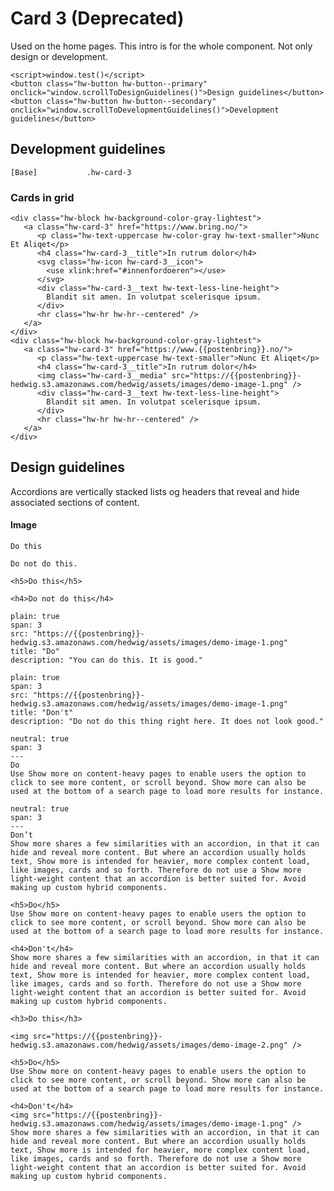 # Card 3 (Deprecated)

Used on the home pages.
This intro is for the whole component. Not only design or development.

```html|span-6,noSource
<script>window.test()</script>
<button class="hw-button hw-button--primary" onclick="window.scrollToDesignGuidelines()">Design guidelines</button>
<button class="hw-button hw-button--secondary" onclick="window.scrollToDevelopmentGuidelines()">Development guidelines</button>
```



## Development guidelines


```code
[Base]           .hw-card-3
```

### Cards in grid

```html|span-2,light,plain
<div class="hw-block hw-background-color-gray-lightest">
   <a class="hw-card-3" href="https://www.bring.no/">
      <p class="hw-text-uppercase hw-color-gray hw-text-smaller">Nunc Et Aliqet</p>
      <h4 class="hw-card-3__title">In rutrum dolor</h4>
      <svg class="hw-icon hw-card-3__icon">
        <use xlink:href="#innenfordoeren"></use>
      </svg>
      <div class="hw-card-3__text hw-text-less-line-height">
        Blandit sit amen. In volutpat scelerisque ipsum.
      </div>
      <hr class="hw-hr hw-hr--centered" />
   </a>
</div>
<div class="hw-block hw-background-color-gray-lightest">
   <a class="hw-card-3" href="https://www.{{postenbring}}.no/">
      <p class="hw-text-uppercase hw-text-smaller">Nunc Et Aliqet</p>
      <h4 class="hw-card-3__title">In rutrum dolor</h4>
      <img class="hw-card-3__media" src="https://{{postenbring}}-hedwig.s3.amazonaws.com/hedwig/assets/images/demo-image-1.png" />
      <div class="hw-card-3__text hw-text-less-line-height">
        Blandit sit amen. In volutpat scelerisque ipsum.
      </div>
      <hr class="hw-hr hw-hr--centered" />
   </a>
</div>
```





## Design guidelines

Accordions are vertically stacked lists og headers that reveal and hide associated sections of content.


#### Image

```hint|directive,span-3
Do this
```
```hint|warning,span-3
Do not do this.
```


```html|span-3,light,plain,noSource
<h5>Do this</h5>
```
```html|span-3,light,plain,noSource
<h4>Do not do this</h4>
```


```image
plain: true
span: 3
src: "https://{{postenbring}}-hedwig.s3.amazonaws.com/hedwig/assets/images/demo-image-1.png"
title: "Do"
description: "You can do this. It is good."
```
```image
plain: true
span: 3
src: "https://{{postenbring}}-hedwig.s3.amazonaws.com/hedwig/assets/images/demo-image-1.png"
title: "Don't"
description: "Do not do this thing right here. It does not look good."
```


```hint
neutral: true
span: 3
---
Do
Use Show more on content-heavy pages to enable users the option to click to see more content, or scroll beyond. Show more can also be used at the bottom of a search page to load more results for instance.
```
```hint
neutral: true
span: 3
---
Don’t
Show more shares a few similarities with an accordion, in that it can hide and reveal more content. But where an accordion usually holds text, Show more is intended for heavier, more complex content load, like images, cards and so forth. Therefore do not use a Show more light-weight content that an accordion is better suited for. Avoid making up custom hybrid components.

```

```html|span-3,light,plain,noSource
<h5>Do</h5>
Use Show more on content-heavy pages to enable users the option to click to see more content, or scroll beyond. Show more can also be used at the bottom of a search page to load more results for instance.
```
```html|span-3,light,plain,noSource
<h4>Don't</h4>
Show more shares a few similarities with an accordion, in that it can hide and reveal more content. But where an accordion usually holds text, Show more is intended for heavier, more complex content load, like images, cards and so forth. Therefore do not use a Show more light-weight content that an accordion is better suited for. Avoid making up custom hybrid components.
```

```html|span-3,light,plain,noSource
<h3>Do this</h3>

<img src="https://{{postenbring}}-hedwig.s3.amazonaws.com/hedwig/assets/images/demo-image-2.png" />

<h5>Do</h5>
Use Show more on content-heavy pages to enable users the option to click to see more content, or scroll beyond. Show more can also be used at the bottom of a search page to load more results for instance.
```
```html|span-3,light,plain,noSource
<h4>Don't</h4>
<img src="https://{{postenbring}}-hedwig.s3.amazonaws.com/hedwig/assets/images/demo-image-1.png" />
Show more shares a few similarities with an accordion, in that it can hide and reveal more content. But where an accordion usually holds text, Show more is intended for heavier, more complex content load, like images, cards and so forth. Therefore do not use a Show more light-weight content that an accordion is better suited for. Avoid making up custom hybrid components.
```